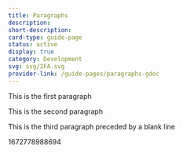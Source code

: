 ```yaml
---
title: Paragraphs
description: 
short-description: 
card-type: guide-page
status: active
display: true
category: Development
svg: svg/2FA.svg
provider-link: /guide-pages/paragraphs-gdoc
---
```

<div class="content-section">
<div class="section-container" markdown="1">

This is the first paragraph


This is the second paragraph


This is the third paragraph preceded by a blank line
</div>
</div> 1672778988694